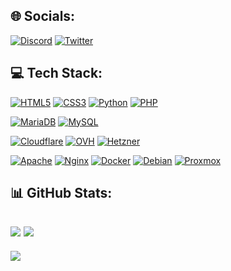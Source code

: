 ## 🌐 Socials:
[![Discord](https://img.shields.io/badge/Discord-%237289DA.svg?logo=discord&logoColor=white)](https://discord.gg/hess) 
[![Twitter](https://img.shields.io/badge/Twitter-%231DA1F2.svg?logo=Twitter&logoColor=white)](https://twitter.com/lorelix_tv) 

## 💻 Tech Stack:
[![HTML5](https://img.shields.io/badge/html5-%23E34F26.svg?style=flat&logo=html5&logoColor=white)](https://developer.mozilla.org/en-US/docs/Web/HTML)
[![CSS3](https://img.shields.io/badge/css3-%231572B6.svg?style=flat&logo=css3&logoColor=white)](https://developer.mozilla.org/en-US/docs/Web/CSS)
[![Python](https://img.shields.io/badge/python-3670A0?style=flat&logo=python&logoColor=ffdd54)](https://www.python.org)
[![PHP](https://img.shields.io/badge/php-%23777BB4.svg?style=flat&logo=php&logoColor=white)](https://www.php.net/manual/en/intro-whatis.php)

[![MariaDB](https://img.shields.io/badge/MariaDB-003545?style=flat&logo=mariadb&logoColor=white)](https://mariadb.com)
[![MySQL](https://img.shields.io/badge/mysql-%2300f.svg?style=flat&logo=mysql&logoColor=white)](https://www.mysql.com)

[![Cloudflare](https://img.shields.io/badge/Cloudflare-F38020?style=flat&logo=Cloudflare&logoColor=white)](https://cloudflare.com)
[![OVH](https://img.shields.io/badge/OVH-123F6D.svg?style=flat&logo=OVH&logoColor=white)](https://www.ovhcloud.com/en/)
[![Hetzner](https://img.shields.io/badge/Hetzner-D50C2D.svg?style=flat&logo=Hetzner&logoColor=white)](https://www.hetzner.com/dedicated-rootserver)

[![Apache](https://img.shields.io/badge/apache-%23D42029.svg?style=flat&logo=apache&logoColor=white)](https://fr.wikipedia.org/wiki/Apache_HTTP_Server)
[![Nginx](https://img.shields.io/badge/nginx-%23009639.svg?style=flat&logo=nginx&logoColor=white)](https://www.nginx.com)
[![Docker](https://img.shields.io/badge/docker-%230db7ed.svg?style=flat&logo=docker&logoColor=white)](https://www.docker.com)
[![Debian](https://img.shields.io/badge/Debian-A81D33.svg?style=flat&logo=Debian&logoColor=white)](https://www.debian.org/index.en.html)
[![Proxmox](https://img.shields.io/badge/Proxmox-E57000.svg?style=flat&logo=Proxmox&logoColor=white)](https://www.proxmox.com/en/)
## 📊 GitHub Stats:
[![](https://github-readme-stats.vercel.app/api?username=Lorelix&theme=light&hide_border=false&include_all_commits=true&count_private=true)](README.md)
[![](https://github-readme-streak-stats.herokuapp.com/?user=Lorelix&theme=light&hide_border=false)](README.md)
---
[![](https://visitcount.itsvg.in/api?id=Lorelix&label=Profile%20Views&icon=2&pretty=false)](https://lorelix.fr)
